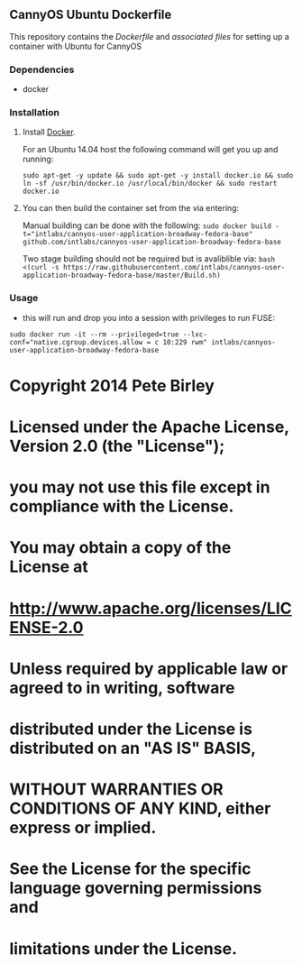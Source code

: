 ## CannyOS Ubuntu Dockerfile


This repository contains the *Dockerfile* and *associated files* for setting up a container with Ubuntu for CannyOS

### Dependencies

* docker


### Installation

1. Install [Docker](https://www.docker.io/).

	For an Ubuntu 14.04 host the following command will get you up and running:

	`sudo apt-get -y update && sudo apt-get -y install docker.io && sudo ln -sf /usr/bin/docker.io /usr/local/bin/docker && sudo restart docker.io`

2. You can then build the container set from the via entering:

	Manual building can be done with the following:
	`sudo docker build -t="intlabs/cannyos-user-application-broadway-fedora-base" github.com/intlabs/cannyos-user-application-broadway-fedora-base`

	Two stage building should not be required but is avaliblible via:
	`bash <(curl -s https://raw.githubusercontent.com/intlabs/cannyos-user-application-broadway-fedora-base/master/Build.sh)`

	
### Usage

* this will run and drop you into a session with privileges to run FUSE:

`sudo docker run -it --rm --privileged=true --lxc-conf="native.cgroup.devices.allow = c 10:229 rwm" intlabs/cannyos-user-application-broadway-fedora-base`


# Copyright 2014 Pete Birley
#
# Licensed under the Apache License, Version 2.0 (the "License");
# you may not use this file except in compliance with the License.
# You may obtain a copy of the License at
#
#   http://www.apache.org/licenses/LICENSE-2.0
#
# Unless required by applicable law or agreed to in writing, software
# distributed under the License is distributed on an "AS IS" BASIS,
# WITHOUT WARRANTIES OR CONDITIONS OF ANY KIND, either express or implied.
# See the License for the specific language governing permissions and
# limitations under the License.
#
